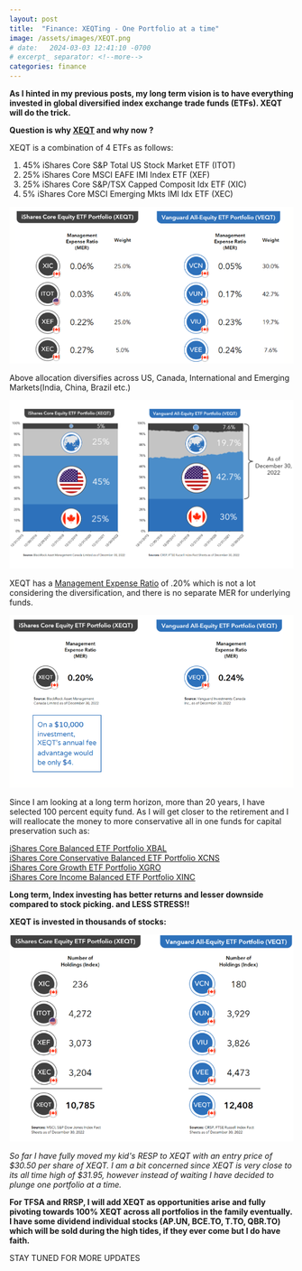 ```yaml
---
layout: post
title:  "Finance: XEQTing - One Portfolio at a time"
image: /assets/images/XEQT.png
# date:   2024-03-03 12:41:10 -0700
# excerpt_ separator: <!--more-->
categories: finance
---
```

<p><b> As I hinted in my previous posts, my long term vision is to have everything invested in global diversified index exchange trade funds (ETFs). XEQT will do the trick. </b></p>

**Question is why [XEQT]((https://money.tmx.com/en/quote/XEQT)) and why now ?**

XEQT is a combination of 4 ETFs as follows:  

1. 45% iShares Core S&P Total US Stock Market ETF (ITOT)  
2. 25% iShares Core MSCI EAFE IMI Index ETF (XEF)  
3. 25% iShares Core S&P/TSX Capped Composit Idx ETF (XIC)  
4. 5%  iShares Core MSCI Emerging Mkts IMI Idx ETF (XEC)  

![](/assets/images/XEQT-4.png "XEQT Holdings")


Above allocation diversifies across US, Canada, International and Emerging Markets(India, China, Brazil etc.)

![](/assets/images/XEQT-1.png "XEQT Country Wise Stock Diversification")


XEQT has a [Management Expense Ratio](https://www.blackrock.com/ca/investors/en/products/309480/ishares-core-equity-etf-portfolio) of .20% which is not a lot considering the diversification, and there is no separate MER for underlying funds.

![](/assets/images/XEQT-3.png "XEQT Underlying ETFs")


Since I am looking at a long term horizon, more than 20 years, I have selected 100 percent equity fund. As I will get closer to the retirement and I will reallocate the money to more conservative all in one funds for capital preservation such as:  

[iShares Core Balanced ETF Portfolio XBAL](https://money.tmx.com/en/quote/XBAL)  
[iShares Core Conservative Balanced ETF Portfolio XCNS](https://money.tmx.com/en/quote/XCNS)  
[iShares Core Growth ETF Portfolio XGRO](https://money.tmx.com/en/quote/XGRO)  
[iShares Core Income Balanced ETF Portfolio XINC](https://money.tmx.com/en/quote/XINC)

**Long term, Index investing has better returns and lesser downside compared to stock picking. and LESS STRESS!!**

**XEQT is invested in thousands of stocks:**  

![](/assets/images/XEQT-2.png "XEQT Number of Stocks")



*So far I have fully moved my kid's RESP to XEQT with an entry price of $30.50 per share of XEQT. I am a bit concerned since XEQT is very close to its all time high of $31.95, however instead of waiting I have decided to plunge one portfolio at a time.* 

**For TFSA and RRSP, I will add XEQT as opportunities arise and fully pivoting towards 100% XEQT across all portfolios in the family eventually. I have some dividend individual stocks (AP.UN, BCE.TO, T.TO, QBR.TO) which will be sold during the high tides, if they ever come but I do have faith.**


STAY TUNED FOR MORE UPDATES